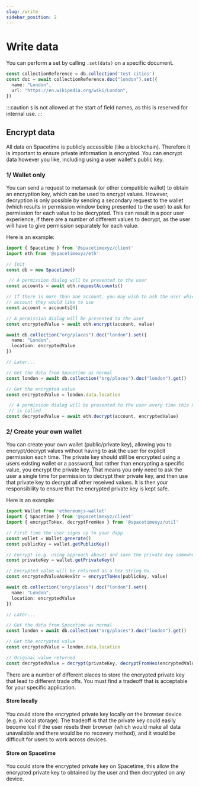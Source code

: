 ```yaml
---
slug: /write
sidebar_position: 2
---
```


# Write data

You can perform a set by calling `.set(data)` on a specific document.

```ts
const collectionReference = db.collection('test-cities')
const doc = await collectionReference.doc("london").set({
  name: "London",
  url: "https://en.wikipedia.org/wiki/London",
})
```

:::caution
`$` is not allowed at the start of field names, as this is reserved for internal use.
:::


## Encrypt data

All data on Spacetime is publicly accessible (like a blockchain). Therefore it is important to ensure private information is encrypted. You can encrypt data however you like, including using a user wallet's public key.


### 1/ Wallet only

You can send a request to metamask (or other compatible wallet) to obtain an encryption key, which can be used to encrypt values. However, decryption is only possible by sending a secondary request to the wallet (which results in permission window being presented to the user) to ask for permission for each value to be decrypted. This can result in a poor user experience, if there are a number of different values to decrypt, as the user will have to give permission separately for each value.

Here is an example:

```ts
import { Spacetime } from '@spacetimexyz/client'
import eth from '@spacetimexyz/eth'

// Init
const db = new Spacetime()

 // A permission dialog will be presented to the user
const accounts = await eth.requestAccounts()

// If there is more than one account, you may wish to ask the user which 
// account they would like to use
const account = accounts[0]

// A permission dialog will be presented to the user
const encryptedValue = await eth.encrypt(account, value)

await db.collection("org/places").doc("london").set({
  name: "London",
  location: encryptedValue
})

// Later...

// Get the data from Spacetime as normal
const london = await db.collection("org/places").doc("london").get()

// Get the encrypted value
const encryptedValue = london.data.location

 // A permission dialog will be presented to the user every time this method 
 // is called
const decryptedValue = await eth.decrypt(account, encryptedValue)
```


### 2/ Create your own wallet

You can create your own wallet (public/private key), allowing you to encrypt/decrypt values without having to ask the user for explicit permission each time. The private key should still be encrypted using a users existing wallet or a password, but rather than encrypting a specific value, you encrypt the private key. That means you only need to ask the user a single time for permission to decrypt their private key, and then use that private key to decrypt all other received values. It is then your responsibility to ensure that the encrypted private key is kept safe.

Here is an example:

```ts
import Wallet from 'ethereumjs-wallet'
import { Spacetime } from '@spacetimexyz/client'
import { encryptToHex, decryptFromHex } from '@spacetimexyz/util'

// First time the user signs up to your dapp
const wallet = Wallet.generate()
const publicKey = wallet.getPublicKey()

// Encrypt (e.g. using approach above) and save the private key somewhere safe 
const privateKey = wallet.getPrivateKey()

// Encrypted value will be returned as a hex string 0x...
const encryptedValueAsHexStr = encryptToHex(publicKey, value)

await db.collection("org/places").doc("london").set({
  name: "London",
  location: encryptedValue
})

// Later...

// Get the data from Spacetime as normal
const london = await db.collection("org/places").doc("london").get()

// Get the encrypted value
const encryptedValue = london.data.location

// Original value returned
const decryptedValue = decrypt(privateKey, decryptFromHex(encryptedValue))
```

There are a number of different places to store the encrypted private key that lead to different trade offs. You must find a tradeoff that is acceptable for your specific application.

#### Store locally

You could store the encrypted private key locally on the browser device (e.g. in local storage). The tradeoff is that the private key could easily become lost if the user resets their browser (which would make all data unavailable and there would be no recovery method), and it would be difficult for users to work across devices. 


#### Store on Spacetime

You could store the encrypted private key on Spacetime, this allow the encrypted private key to obtained by the user and then decrypted on any device.
